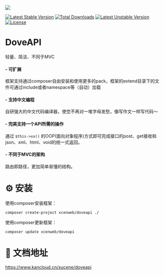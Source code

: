 ![](http://blog.yuncen.top/usr/uploads/2022/05/1490406140.jpg)

[![Latest Stable Version](http://poser.pugx.org/xcenweb/doveapi/v)](https://packagist.org/packages/xcenweb/doveapi) [![Total Downloads](http://poser.pugx.org/xcenweb/doveapi/downloads)](https://packagist.org/packages/xcenweb/doveapi) [![Latest Unstable Version](http://poser.pugx.org/xcenweb/doveapi/v/unstable)](https://packagist.org/packages/xcenweb/doveapi) [![License](http://poser.pugx.org/xcenweb/doveapi/license)](https://packagist.org/packages/xcenweb/doveapi)

# DoveAPI

轻量、简洁、不同于MVC


####  - **可扩展**

 框架支持通过composer自由安装和使用更多的pack，框架的extend目录下的文件可通过include或者namespace等（自动）加载

#### - **支持中文编程**
 自研强大的中文代码编译器，使您不再对一堆字母发愁，像写作文一样写代码～

####  - **完美支持一个API所需的操作**

 通过 `$this->xx()` 的OOP(面向对象程序)方式即可完成接口的post、get接收和json、xml、html、void的统一式返回。

####  - **不同于MVC的架构**

 路由即路径，更加简单易懂的结构。


# ⚙️ 安装

使用composer安装框架：

```composer
composer create-project xcenweb/doveapi ./
```

使用composer更新框架：

```composer
composer update xcenweb/doveapi
```

# 📃 文档地址

https://www.kancloud.cn/xucene/doveapi

<!--# 💻 论坛

http://bbs.xcenadmin.top/

# 🌐 博客文章

http://blog.xcenadmin.top/category/dove-api-farmwork/-->
